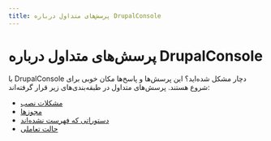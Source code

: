 ```yaml
---
title: پرسش‌های متداول درباره DrupalConsole
---
```

# پرسش‌های متداول درباره DrupalConsole

با DrupalConsole دچار مشکل شده‌اید؟ این پرسش‌ها و پاسخ‌ها مکان خوبی برای شروع هستند. پرسش‌های متداول در طبقه‌بندی‌های زیر قرار گرفته‌اند:

* [مشکلات نصب](../installation-problems)
* [مجوزها](../permissions)
* [دستوراتی که فهرست نشده‌اند](../commands-not-listed)
* [حالت تعاملی](../interactive-mode)
